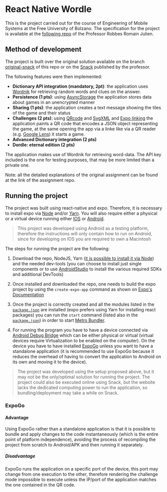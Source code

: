 # React Native Wordle
This is the project carried out for the course of Engineering of Mobile Systems at the Free University of Bolzano.
The specification for the project is available at the [following repo](https://github.com/rrobbes/EngineeringOfMobileSystemsV2/blob/main/Wordle-JanuarySession.md) of the Professor Robbes Romain Julien.
## Method of development
The project is built over the original solution available on the branch [original-snack](https://github.com/Bjastkuliar/react-native-wordle/tree/original-snack)
of this repo or on the [Snack](https://snack.expo.dev/@rrobbes/dordle-solution) published by the professor.

The following features were then implemented:
- **Dictionary API integration (mandatory, 2pt)**: the application uses [Wordnik](https://developer.wordnik.com/) for retrieving random words and clues on the answer.
- **Persistence (1 pts)**: using [AsyncStorage](https://github.com/react-native-async-storage/async-storage) the application stores data about games in an unencrypted manner
- **Sharing (1 pts)**: the application creates a text message showing the tiles of the game and their status
- **Challenges (2 pts)**: using [QRcode](https://github.com/soldair/node-qrcode) and [SvgXML](https://github.com/software-mansion/react-native-svg) and [Expo linking](https://docs.expo.dev/guides/linking/) the application paints a QR code that encodes a JSON object representing the game, at the same opening the app via a linke like via a QR reader (e.g. [Google Lens](https://lens.google/)) it starts a game. 
- **Advanced Dictionary integration (2 pts)**
- **Dordle: eternal edition (2 pts)**

The application makes use of Wordnik for retrieving word-data. The API key included is the one for testing purposes, that may be more limited than a private one.

Note: all the detailed explanations of the original assignment can be found at the link of the assignment repo.
## Running the project
The project was built using react-native and expo. Therefore, it is necessary to install expo via [Node](https://nodejs.org/en) and/or [Yarn](https://yarnpkg.com/). You will also require either a physical or a virtual device running either [IOS](https://developer.apple.com/ios/) or [Android](https://developer.android.com/). 
> This project was developed using Android as a testing platform, therefore the instructions will only contain how to run on Android, since for developing on IOS you are required to own a Macintosh 

The steps for running the project are the following:

1. Download the repo, NodeJS, Yarn ([it is possible to install it via Node](https://yarnpkg.com/getting-started/install)) and the needed dev-tools (you can choose to install just single components or to use [AndroidStudio](https://developer.android.com/) to install the various required SDKs and additional DevTools)

2. Once installed and downloaded the repo, one needs to build the expo project by using the `create-expo-app` command as shown on [Expo's Documentation](https://docs.expo.dev/more/glossary-of-terms#create-expo-app)

3. Once the project is correctly created and all the modules listed in the [`package.json`](package.json) are installed (expo prefers using Yarn for installing react packages) you can run the `start` command (listed also in the [`package.json`](package.json)) in order to start [Metro Bundler](https://docs.expo.dev/guides/customizing-metro/).

4. For running the program you have to have a device connected via [Android Debug Bridge](https://developer.android.com/tools/adb) which can be either physical or virtual (virtual devices require Virtualization to be enabled on the computer). On the device you have to have installed [ExpoGo](https://expo.dev/client) unless you want to have a standalone application (it is recommended to use ExpoGo because it reduces the overhead of having to convert the application to Android on its own and moving it to the device).

> The project was developed using the setup proposed above, but it may not be the only/optimal solution for running the project. The project could also be executed online using Snack, but the website lacks the dedicated computing power to run the application, so bundling/deployment may take a while on Snack.
### ExpoGo
#### Advantage
Using ExpoGo rather than a standalone application is that it is possible to bundle and apply changes to the code instantaneously (which is the entire point of platform independence), avoiding the process of recompiling the project from scratch to Android/APK and then running it separately.
##### Disadvantage 
ExpoGo runs the application on a specific port of the device, this port may change from one execution to the other, therefore rendering the challenge mode impossible to execute unless the IP/port of the application matches the one contained in the QR code.